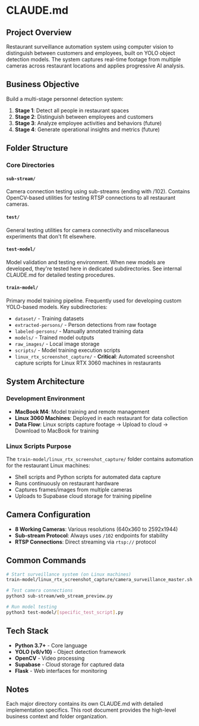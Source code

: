 # CLAUDE.md

## Project Overview

Restaurant surveillance automation system using computer vision to distinguish between customers and employees, built on YOLO object detection models. The system captures real-time footage from multiple cameras across restaurant locations and applies progressive AI analysis.

## Business Objective

Build a multi-stage personnel detection system:
1. **Stage 1**: Detect all people in restaurant spaces
2. **Stage 2**: Distinguish between employees and customers
3. **Stage 3**: Analyze employee activities and behaviors (future)
4. **Stage 4**: Generate operational insights and metrics (future)

## Folder Structure

### Core Directories

#### `sub-stream/`
Camera connection testing using sub-streams (ending with /102). Contains OpenCV-based utilities for testing RTSP connections to all restaurant cameras.

#### `test/`
General testing utilities for camera connectivity and miscellaneous experiments that don't fit elsewhere.

#### `test-model/`
Model validation and testing environment. When new models are developed, they're tested here in dedicated subdirectories. See internal CLAUDE.md for detailed testing procedures.

#### `train-model/`
Primary model training pipeline. Frequently used for developing custom YOLO-based models. Key subdirectories:
- `dataset/` - Training datasets
- `extracted-persons/` - Person detections from raw footage
- `labeled-persons/` - Manually annotated training data
- `models/` - Trained model outputs
- `raw_images/` - Local image storage
- `scripts/` - Model training execution scripts
- `linux_rtx_screenshot_capture/` - **Critical**: Automated screenshot capture scripts for Linux RTX 3060 machines in restaurants

## System Architecture

### Development Environment
- **MacBook M4**: Model training and remote management
- **Linux 3060 Machines**: Deployed in each restaurant for data collection
- **Data Flow**: Linux scripts capture footage → Upload to cloud → Download to MacBook for training

### Linux Scripts Purpose
The `train-model/linux_rtx_screenshot_capture/` folder contains automation for the restaurant Linux machines:
- Shell scripts and Python scripts for automated data capture
- Runs continuously on restaurant hardware
- Captures frames/images from multiple cameras
- Uploads to Supabase cloud storage for training pipeline

## Camera Configuration

- **8 Working Cameras**: Various resolutions (640x360 to 2592x1944)
- **Sub-stream Protocol**: Always uses `/102` endpoints for stability
- **RTSP Connections**: Direct streaming via `rtsp://` protocol

## Common Commands

```bash
# Start surveillance system (on Linux machines)
train-model/linux_rtx_screenshot_capture/camera_surveillance_master.sh start

# Test camera connections
python3 sub-stream/web_stream_preview.py

# Run model testing
python3 test-model/[specific_test_script].py
```

## Tech Stack

- **Python 3.7+** - Core language
- **YOLO (v8/v10)** - Object detection framework
- **OpenCV** - Video processing
- **Supabase** - Cloud storage for captured data
- **Flask** - Web interfaces for monitoring

## Notes

Each major directory contains its own CLAUDE.md with detailed implementation specifics. This root document provides the high-level business context and folder organization.